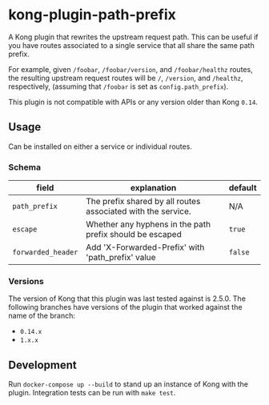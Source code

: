 # kong-plugin-path-prefix

A Kong plugin that rewrites the upstream request path. This can be useful if you have routes associated to a single service that all share the same path prefix.

For example, given `/foobar`, `/foobar/version`, and `/foobar/healthz` routes, the resulting upstream request routes will be `/`, `/version`, and `/healthz`, respectively, (assuming that `/foobar` is set as `config.path_prefix`).

This plugin is not compatible with APIs or any version older than Kong `0.14`.

## Usage

Can be installed on either a service or individual routes.

### Schema

| field          | explanation                                                          | default |
|----------------|----------------------------------------------------------------------|---------|
| `path_prefix`  | The prefix shared by all routes associated with the service.         | N/A     |
| `escape`       | Whether any hyphens in the path prefix should be escaped             | `true`  |
| `forwarded_header`       | Add 'X-Forwarded-Prefix' with 'path_prefix' value             | `false`  |

### Versions

The version of Kong that this plugin was last tested against is 2.5.0. 
The following branches have versions of the plugin that worked against the name of the branch:
- `0.14.x`
- `1.x.x`

## Development

Run `docker-compose up --build` to stand up an instance of Kong with the plugin.
Integration tests can be run with `make test`. 